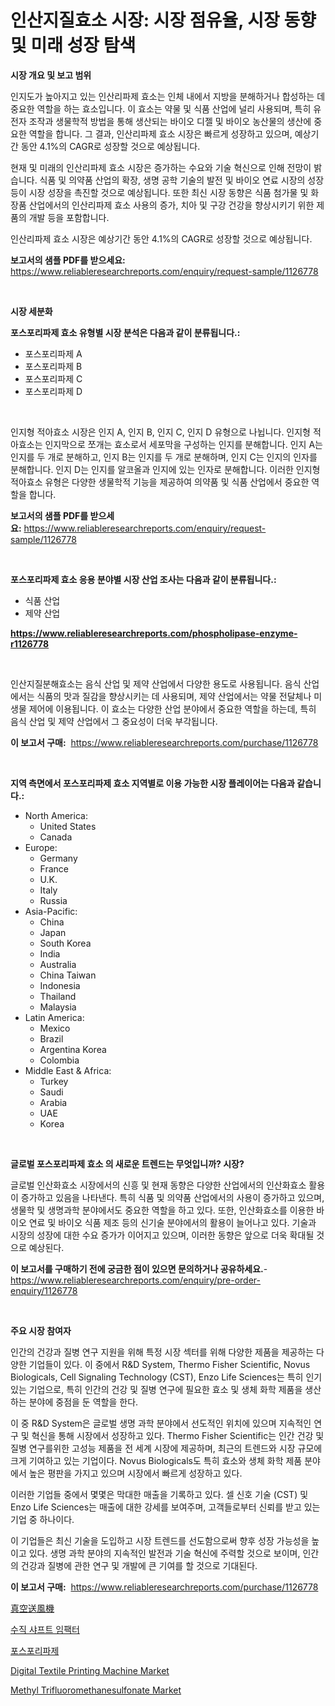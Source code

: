 <p><h1>인산지질효소 시장: 시장 점유율, 시장 동향 및 미래 성장 탐색</h1></p><p><strong>시장 개요 및 보고 범위</strong></p>
<p><p>인지도가 높아지고 있는 인산리파제 효소는 인체 내에서 지방을 분해하거나 합성하는 데 중요한 역할을 하는 효소입니다. 이 효소는 약물 및 식품 산업에 널리 사용되며, 특히 유전자 조작과 생물학적 방법을 통해 생산되는 바이오 디젤 및 바이오 농산물의 생산에 중요한 역할을 합니다. 그 결과, 인산리파제 효소 시장은 빠르게 성장하고 있으며, 예상기간 동안 4.1%의 CAGR로 성장할 것으로 예상됩니다.</p><p>현재 및 미래의 인산리파제 효소 시장은 증가하는 수요와 기술 혁신으로 인해 전망이 밝습니다. 식품 및 의약품 산업의 확장, 생명 공학 기술의 발전 및 바이오 연료 시장의 성장 등이 시장 성장을 촉진할 것으로 예상됩니다. 또한 최신 시장 동향은 식품 첨가물 및 화장품 산업에서의 인산리파제 효소 사용의 증가, 치아 및 구강 건강을 향상시키기 위한 제품의 개발 등을 포함합니다.</p><p>인산리파제 효소 시장은 예상기간 동안 4.1%의 CAGR로 성장할 것으로 예상됩니다.</p></p>
<p><strong>보고서의 샘플 PDF를 받으세요:</strong> <a href="https://www.reliableresearchreports.com/enquiry/request-sample/1126778">https://www.reliableresearchreports.com/enquiry/request-sample/1126778</a></p>
<p>&nbsp;</p>
<p><strong>시장 세분화</strong></p>
<p><strong>포스포리파제 효소 유형별 시장 분석은 다음과 같이 분류됩니다.:</strong></p>
<p><ul><li>포스포리파제 A</li><li>포스포리파제 B</li><li>포스포리파제 C</li><li>포스포리파제 D</li></ul></p>
<p>&nbsp;</p>
<p><p>인지형 적아효소 시장은 인지 A, 인지 B, 인지 C, 인지 D 유형으로 나뉩니다. 인지형 적아효소는 인지막으로 쪼개는 효소로서 세포막을 구성하는 인지를 분해합니다. 인지 A는 인지를 두 개로 분해하고, 인지 B는 인지를 두 개로 분해하며, 인지 C는 인지의 인자를 분해합니다. 인지 D는 인지를 알코올과 인지에 있는 인자로 분해합니다. 이러한 인지형 적아효소 유형은 다양한 생물학적 기능을 제공하여 의약품 및 식품 산업에서 중요한 역할을 합니다.</p></p>
<p><strong>보고서의 샘플 PDF를 받으세요:</strong>&nbsp;<a href="https://www.reliableresearchreports.com/enquiry/request-sample/1126778">https://www.reliableresearchreports.com/enquiry/request-sample/1126778</a></p>
<p>&nbsp;</p>
<p><strong> 포스포리파제 효소 응용 분야별 시장 산업 조사는 다음과 같이 분류됩니다.:</strong></p>
<p><ul><li>식품 산업</li><li>제약 산업</li></ul></p>
<p><strong><a href="https://www.reliableresearchreports.com/phospholipase-enzyme-r1126778">https://www.reliableresearchreports.com/phospholipase-enzyme-r1126778</a></strong></p>
<p>&nbsp;</p>
<p><p>인산지질분해효소는 음식 산업 및 제약 산업에서 다양한 용도로 사용됩니다. 음식 산업에서는 식품의 맛과 질감을 향상시키는 데 사용되며, 제약 산업에서는 약물 전달체나 미생물 제어에 이용됩니다. 이 효소는 다양한 산업 분야에서 중요한 역할을 하는데, 특히 음식 산업 및 제약 산업에서 그 중요성이 더욱 부각됩니다.</p></p>
<p><strong>이 보고서 구매:</strong>&nbsp; <a href="https://www.reliableresearchreports.com/purchase/1126778">https://www.reliableresearchreports.com/purchase/1126778</a></p>
<p>&nbsp;</p>
<p><strong>지역 측면에서 포스포리파제 효소 지역별로 이용 가능한 시장 플레이어는 다음과 같습니다.:</strong></p>
<p><ul>
    <li>
        North America:
        <ul>
            <li>United States</li>
            <li>Canada</li>
        </ul>
    </li>
    <li>
        Europe:
        <ul>
            <li>Germany</li>
            <li>France</li>
            <li>U.K.</li>
            <li>Italy</li>
            <li>Russia</li>
        </ul>
    </li>
    <li>
        Asia-Pacific:
        <ul>
            <li>China</li>
            <li>Japan</li>
            <li>South Korea</li>
            <li>India</li>
            <li>Australia</li>
            <li>China Taiwan</li>
            <li>Indonesia</li>
            <li>Thailand</li>
            <li>Malaysia</li>
        </ul>
    </li>
    <li>
        Latin America:
        <ul>
            <li>Mexico</li>
            <li>Brazil</li>
            <li>Argentina Korea</li>
            <li>Colombia</li>
        </ul>
    </li>
    <li>
        Middle East & Africa:
        <ul>
            <li>Turkey</li>
            <li>Saudi</li>
            <li>Arabia</li>
            <li>UAE</li>
            <li>Korea</li>
        </ul>
    </li>
    </ul></p>
<p>&nbsp;</p>
<p><strong>글로벌 포스포리파제 효소 의 새로운 트렌드는 무엇입니까? 시장?</strong></p>
<p><p>글로벌 인산화효소 시장에서의 신흥 및 현재 동향은 다양한 산업에서의 인산화효소 활용이 증가하고 있음을 나타낸다. 특히 식품 및 의약품 산업에서의 사용이 증가하고 있으며, 생물학 및 생명과학 분야에서도 중요한 역할을 하고 있다. 또한, 인산화효소를 이용한 바이오 연료 및 바이오 식품 제조 등의 신기술 분야에서의 활용이 늘어나고 있다. 기술과 시장의 성장에 대한 수요 증가가 이어지고 있으며, 이러한 동향은 앞으로 더욱 확대될 것으로 예상된다.</p></p>
<p><strong>이 보고서를 구매하기 전에 궁금한 점이 있으면 문의하거나 공유하세요.</strong>- <a href="https://www.reliableresearchreports.com/enquiry/pre-order-enquiry/1126778">https://www.reliableresearchreports.com/enquiry/pre-order-enquiry/1126778</a></p>
<p>&nbsp;</p>
<p><strong>주요 시장 참여자</strong></p>
<p><p>인간의 건강과 질병 연구 지원을 위해 특정 시장 섹터를 위해 다양한 제품을 제공하는 다양한 기업들이 있다. 이 중에서 R&D System, Thermo Fisher Scientific, Novus Biologicals, Cell Signaling Technology (CST), Enzo Life Sciences는 특히 인기 있는 기업으로, 특히 인간의 건강 및 질병 연구에 필요한 효소 및 생체 화학 제품을 생산하는 분야에 중점을 둔 역할을 한다.</p><p>이 중 R&D System은 글로벌 생명 과학 분야에서 선도적인 위치에 있으며 지속적인 연구 및 혁신을 통해 시장에서 성장하고 있다. Thermo Fisher Scientific는 인간 건강 및 질병 연구를위한 고성능 제품을 전 세계 시장에 제공하며, 최근의 트렌드와 시장 규모에 크게 기여하고 있는 기업이다. Novus Biologicals도 특히 효소와 생체 화학 제품 분야에서 높은 평판을 가지고 있으며 시장에서 빠르게 성장하고 있다. </p><p>이러한 기업들 중에서 몇몇은 막대한 매출을 기록하고 있다. 셀 신호 기술 (CST) 및 Enzo Life Sciences는 매출에 대한 강세를 보여주며, 고객들로부터 신뢰를 받고 있는 기업 중 하나이다.</p><p>이 기업들은 최신 기술을 도입하고 시장 트렌드를 선도함으로써 향후 성장 가능성을 높이고 있다. 생명 과학 분야의 지속적인 발전과 기술 혁신에 주력할 것으로 보이며, 인간의 건강과 질병에 관한 연구 및 개발에 큰 기여를 할 것으로 기대된다.</p></p>
<p><strong>이 보고서 구매:</strong>&nbsp;&nbsp;<a href="https://www.reliableresearchreports.com/purchase/1126778">https://www.reliableresearchreports.com/purchase/1126778</a></p>
<p><p><a href="https://github.com/xnljig2898992/Market-Research-Report-List-1/blob/main/515012126556.md">真空送風機</a></p><p><a href="https://github.com/vsckjg50460/Market-Research-Report-List-1/blob/main/623463924622.md">수직 샤프트 임팩터</a></p><p><a href="https://github.com/GabrielBlanda5656/Market-Research-Report-List-1/blob/main/119953624623.md">포스포리파제</a></p><p><a href="https://github.com/abdelrhmankishk22/Market-Research-Report-List-4/blob/main/digital-textile-printing-machine-market.md">Digital Textile Printing Machine Market</a></p><p><a href="https://issuu.com/reportprime-2/docs/methyl-trifluoromethanesulfonate-market-size-2030.">Methyl Trifluoromethanesulfonate Market</a></p></p>